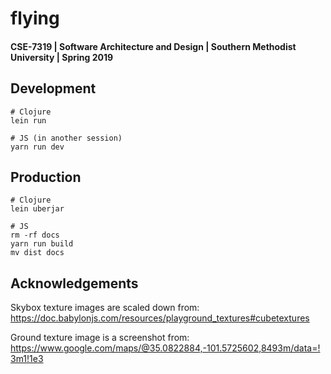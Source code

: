 # flying

#### CSE-7319 | Software Architecture and Design | Southern Methodist University | Spring 2019

## Development
```
# Clojure
lein run

# JS (in another session)
yarn run dev
```

## Production
```
# Clojure
lein uberjar

# JS
rm -rf docs
yarn run build
mv dist docs
```

## Acknowledgements

Skybox texture images are scaled down from: https://doc.babylonjs.com/resources/playground_textures#cubetextures

Ground texture image is a screenshot from: https://www.google.com/maps/@35.0822884,-101.5725602,8493m/data=!3m1!1e3

